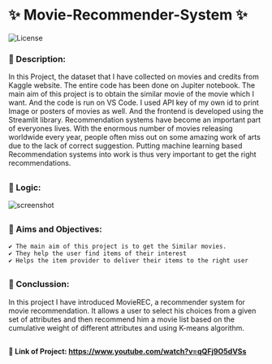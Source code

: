 #  ✨ Movie-Recommender-System ✨
![License](https://img.shields.io/badge/license-MIT-blue.svg)
### 📍 Description:
In this Project, the dataset that I have collected on movies and credits from Kaggle website. The entire code has been done on Jupiter notebook. The main aim of this project is to obtain the similar movie of the movie which I want.  And the code is run on VS Code. I used API key of my own id to print Image or posters of movies as well. And the frontend is developed using the Streamlit library.
Recommendation systems have become an important part of everyones lives. With the enormous number of movies releasing worldwide every year, people often miss out on some amazing work of arts due to the lack of correct suggestion. Putting machine learning based Recommendation systems into work is thus very important to get the right recommendations.
##
### 📍 Logic:
![screenshot](https://miro.medium.com/max/1902/1*dsuGJVJSqhhhNySFnt7EVw.png)

##
### 📍 Aims and Objectives:
    ✔ The main aim of this project is to get the Similar movies.
    ✔ They help the user find items of their interest
    ✔ Helps the item provider to deliver their items to the right user
##
### 📍 Conclussion:
In this project I have introduced MovieREC, a recommender system for movie recommendation. It allows a user to select his choices from a given set of attributes and then recommend him a movie list based on the cumulative weight of different attributes and using K-means algorithm.

##
#### 📍 Link of Project: https://www.youtube.com/watch?v=qQFj9O5dVSs
